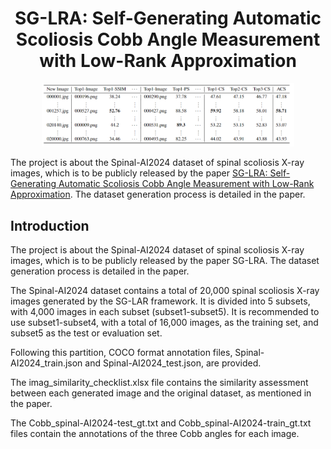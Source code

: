 # <h1 align="center"> SG-LRA: Self-Generating Automatic Scoliosis Cobb Angle Measurement with Low-Rank Approximation </h1> 

<div align="center">
    <img src="figs/checklist.png" width="80%">
</div>


The project is about the Spinal-AI2024 dataset of spinal scoliosis X-ray images, which is to be publicly released by the paper [SG-LRA: Self-Generating Automatic Scoliosis Cobb Angle Measurement with Low-Rank Approximation](https://anonymous.4open.science/r/SG-LRA). The dataset generation process is detailed in the paper.




## Introduction
The project is about the Spinal-AI2024 dataset of spinal scoliosis X-ray images, which is to be publicly released by the paper SG-LRA. The dataset generation process is detailed in the paper.

The Spinal-AI2024 dataset contains a total of 20,000 spinal scoliosis X-ray images generated by the SG-LAR framework. It is divided into 5 subsets, with 4,000 images in each subset (subset1-subset5). It is recommended to use subset1-subset4, with a total of 16,000 images, as the training set, and subset5 as the test or evaluation set.

Following this partition, COCO format annotation files, Spinal-AI2024_train.json and Spinal-AI2024_test.json, are provided.

The imag_similarity_checklist.xlsx file contains the similarity assessment between each generated image and the original dataset, as mentioned in the paper.

The Cobb_spinal-AI2024-test_gt.txt and Cobb_spinal-AI2024-train_gt.txt files contain the annotations of the three Cobb angles for each image.

